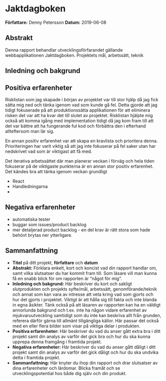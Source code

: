 # Jaktdagboken
**Författare:** Denny Petersson
**Datum:** 2019-06-08

## Abstrakt
Denna rapport behandlar utvecklingsförfarandet gällande webbapplikationen Jaktdagboken. Projektets mål, arbetssätt, teknik 

## Inledning och bakgrund

## Positiva erfarenheter
Risklistan som jag skapade i början av projektet var till stor hjälp då jag fick sätta mig ned och tänka igenom vad som kunde gå fel. Detta gjorde att jag tidigt fokuserade på att produktionssätta applikationen för att eliminera risken det var att ha kvar det till slutet av projektet. Risklistan hjälpte mig också att komma igång med implementation tidigt då jag kom fram till att det var bättre att ha fungerande ful kod och förbättra den i efterhand allteftersom man lär sig.  

En annan positiv erfarenhet var att skapa en kravlista och prioritera denna. Prioriteringen har varit viktig så att jag inte fokuserar på fel saker utan har nedskrivet vad som är viktigast att få med. 

Det iterativa arbetssättet där man planerar veckan i förväg och hela tiden fokuserar på de viktigaste punkterna är en annan stor positiv erfarenhet. Det kändes bra att tänka igenom veckan grundligt  


- React
- Handledningarna
- 
## Negativa erfarenheter
- automatiska tester
- buggar som issues/product backlog
- mer detaljerad product backlog - en del krav är rätt stora som hade behövt brytas ner  ytterligare.
## Sammanfattning
-   **Titel**  på ditt projekt,  **författare**  och  **datum**
-   **Abstrakt:**  Förklara enkelt, kort och koncist vad din rapport handlar om, samt vilka slutsatser du har kommit fram till. Som läsare vill man kunna få en snabb blick för om rapporten är “något för mig”.
-   **Inledning och bakgrund:**  Här beskriver du kort och sakligt slutprodukten och projekts syfte/mål, arbetssätt, genomförande/teknik och annat som kan vara av intresse att veta kring vad som gjorts och hur det gjorts i projektet. Viktigt är att hålla sig till fakta och inte blanda in egna åsikter. Tänk också på att läsaren av rapporten kan ha en väldigt annorlunda bakgrund och t.ex. inte ha någon vidare erfarenhet av mjukvaruutveckling samtidigt som du inte kan beskriva allt från grunden, referera därför gärna till allmänt tillgängliga källor. Här passar det också med en eller flera bilder som visar på viktiga delar i produkten.
-   **Positiva erfarenheter:**  Här beskriver du vad du anser gått extra bra i ditt projekt samt din analys av varför det gick bra och hur du ska kunna upprepa denna framgång i framtida projekt.
-   **Negativa erfarenheter:**  Här beskriver du vad du anser gått dåligt i ditt projekt samt din analys av varför det gick dåligt och hur du ska undvika detta i framtida projekt.
-   **Sammanfattning:**  Här knyter du ihop din rapport och drar slutsatser av dina erfarenheter och lärdomar. Blicka framåt och se utvecklingspotential hos både dig själv och din produkt.
<!--stackedit_data:
eyJoaXN0b3J5IjpbMTMyMDk5MTM1NCwtMTkzNzM4MzQ4OSwyMD
UxNTI5NzkwXX0=
-->